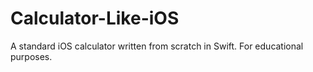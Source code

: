 # Calculator-Like-iOS

A standard iOS calculator written from scratch in Swift. For educational purposes.
